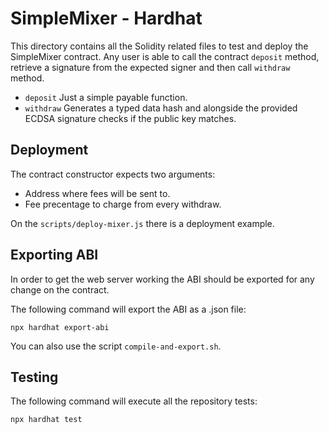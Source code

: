 # SimpleMixer - Hardhat

This directory contains all the Solidity related files to test and deploy the SimpleMixer contract.
Any user is able to call the contract `deposit` method, retrieve a signature from the expected signer and then call `withdraw` method.

- `deposit` Just a simple payable function.
- `withdraw` Generates a typed data hash and alongside the provided ECDSA signature checks if the public key matches.

## Deployment

The contract constructor expects two arguments:

- Address where fees will be sent to.
- Fee precentage to charge from every withdraw.

On the `scripts/deploy-mixer.js` there is a deployment example.

## Exporting ABI

In order to get the web server working the ABI should be exported for any change on the contract.

The following command will export the ABI as a .json file:

```shell
npx hardhat export-abi
```

You can also use the script `compile-and-export.sh`.

## Testing

The following command will execute all the repository tests:

```shell
npx hardhat test
```
